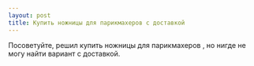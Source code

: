 ```yaml
---
layout: post 
title: Купить ножницы для парикмахеров с доставкой 
--- 
```

Посоветуйте, решил купить ножницы для парикмахеров , но нигде не могу найти вариант с доставкой.
